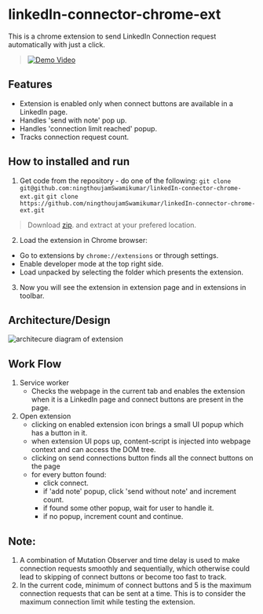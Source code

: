 ﻿# linkedIn-connector-chrome-ext
This is a chrome extension to send LinkedIn Connection request automatically with just a click.
> [![Demo Video](https://img.youtube.com/vi/lpVW5z0hLkE/0.jpg)](https://www.youtube.com/watch?v=lpVW5z0hLkE)

## Features
- Extension is enabled only when connect buttons are available in a LinkedIn page.
- Handles 'send with note' pop up.
- Handles 'connection limit reached' popup.
- Tracks connection request count.

## How to installed and run
1. Get code from the repository - do one of the following:
```git clone git@github.com:ningthoujamSwamikumar/linkedIn-connector-chrome-ext.git```
```git clone https://github.com/ningthoujamSwamikumar/linkedIn-connector-chrome-ext.git```
>Download [zip](https://github.com/ningthoujamSwamikumar/linkedIn-connector-chrome-ext/archive/refs/heads/main.zip). and extract at your prefered location.
2. Load the extension in Chrome browser:
- Go to extensions by `chrome://extensions` or through settings.
- Enable developer mode at the top right side.
- Load unpacked by selecting the folder which presents the extension.
3. Now you will see the extension in extension page and in extensions in toolbar.

## Architecture/Design
![architecure diagram of extension](/readme-resource/linkedin-conn-ext-architecture.png)

## Work Flow
1. Service worker
    - Checks the webpage in the current tab and enables the extension when it is a LinkedIn page and connect buttons are present in the page.
2. Open extension
    - clicking on enabled extension icon brings a small UI popup which has a button in it.
    - when extension UI pops up, content-script is injected into webpage context and can access the DOM tree.
    - clicking on send connections button finds all the connect buttons on the page
    - for every button found:
        - click connect.
        - if 'add note' popup, click 'send without note' and increment count.
        - if found some other popup, wait for user to handle it.
        - if no popup, increment count and continue.

## Note:
1. A combination of Mutation Observer and time delay is used to make connection requests smoothly and sequentially, which otherwise could lead to skipping of connect buttons or become too fast to track.
2. In the current code, minimum of connect buttons and 5 is the maximum connection requests that can be sent at a time. This is to consider the maximum connection limit while testing the extension.

